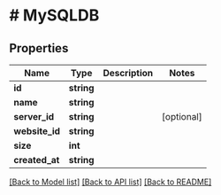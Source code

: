 # # MySQLDB

## Properties

Name | Type | Description | Notes
------------ | ------------- | ------------- | -------------
**id** | **string** |  |
**name** | **string** |  |
**server_id** | **string** |  | [optional]
**website_id** | **string** |  |
**size** | **int** |  |
**created_at** | **string** |  |

[[Back to Model list]](../../README.md#models) [[Back to API list]](../../README.md#endpoints) [[Back to README]](../../README.md)
